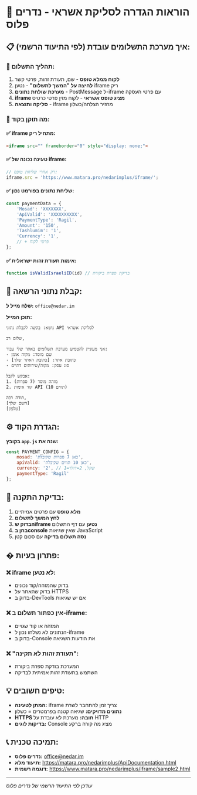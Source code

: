 # 🏦 הוראות הגדרה לסליקת אשראי - נדרים פלוס

## 📋 איך מערכת התשלומים עובדת (לפי התיעוד הרשמי):

### 🔄 תהליך התשלום:
1. **לקוח ממלא טופס** - שם, תעודת זהות, פרטי קשר
2. **לחיצה על "המשך לתשלום"** - נטען iframe ריק
3. **מערכת שולחת נתונים** - PostMessage ל-iframe עם פרטי העסקה
4. **iframe מציג טופס אשראי** - לקוח מזין פרטי כרטיס
5. **סליקה ותוצאה** - iframe מחזיר הצלחה/כשלון

### 🔧 מה תוקן בקוד:

#### ✅ iframe מתחיל ריק:
```html
<iframe src="" frameborder="0" style="display: none;">
```

#### ✅ טעינה נכונה של iframe:
```javascript
// רק אחרי שליחת טופס:
iframe.src = 'https://www.matara.pro/nedarimplus/iframe/';
```

#### ✅ שליחת נתונים בפורמט נכון:
```javascript
const paymentData = {
    'Mosad': 'XXXXXXX',
    'ApiValid': 'XXXXXXXXXX',
    'PaymentType': 'Ragil',
    'Amount': '150',
    'Tashlumim': '1',
    'Currency': '1',
    // + פרטי לקוח
};
```

#### ✅ אימות תעודת זהות ישראלית:
```javascript
function isValidIsraeliID(id) // בדיקת ספרת ביקורת
```

## 📧 קבלת נתוני הרשאה:

**שלח מייל ל:** `office@nedar.im`

**תוכן המייל:**
```
נושא: בקשה לקבלת נתוני API לסליקת אשראי

שלום רב,

אני מעוניין להטמיע מערכת תשלומים באתר שלי עבור:
- שם מוסד: מקוה אומן  
- כתובת אתר: [כתובת האתר שלך]
- סוג עסק: מקוה/שירותים דתיים

אבקש לקבל:
1. מזהה מוסד (7 ספרות)
2. קוד אימות API (10 תווים)

תודה רבה,
[השם שלך]
[טלפון]
```

## ⚙️ הגדרת הקוד:

**בקובץ `app.js` שנה את:**
```javascript
const PAYMENT_CONFIG = {
    mosad: 'כאן 7 ספרות שקיבלת',
    apiValid: 'כאן 10 תווים שקיבלת',
    currency: '2', // 1=שקל, 2=דולר
    paymentType: 'Ragil'
};
```

## 🧪 בדיקת התקנה:

1. **מלא טופס** עם פרטים אמיתיים
2. **לחץ המשך לתשלום** 
3. **בדוק שniframe נטען** עם דף התשלום
4. **בחן בconsole** שאין שגיאות JavaScript
5. **נסה תשלום בדיקה** עם סכום קטן

## � פתרון בעיות:

### ❌ iframe לא נטען:
- בדוק שהמזהה/קוד נכונים
- בדוק שהאתר על HTTPS
- בדוק ב-DevTools אם יש שגיאות

### ❌ אין כפתור תשלום ב-iframe:
- המזהה או קוד שגויים
- הנתונים לא נשלחו נכון ל-iframe
- בדוק ב-Console את הודעות השגיאה

### ❌ "תעודת זהות לא תקינה":
- המערכת בודקת ספרת ביקורת
- השתמש בתעודת זהות אמיתית לבדיקה

## 💡 טיפים חשובים:

- **המתן לטעינה:** iframe צריך זמן להתחבר לשרת
- **נתונים מדויקים:** שגיאה קטנה בפרמטרים = כשלון
- **HTTPS חובה:** מערכת לא עובדת על HTTP
- **בדיקות לוגים:** Console מציג מה קורה ברקע

## 📞 תמיכה טכנית:
- **נדרים פלוס:** office@nedar.im  
- **תיעוד מלא:** https://matara.pro/nedarimplus/ApiDocumentation.html
- **דוגמה רשמית:** https://www.matara.pro/nedarimplus/iframe/sample2.html

---
*עודכן לפי התיעוד הרשמי של נדרים פלוס*
